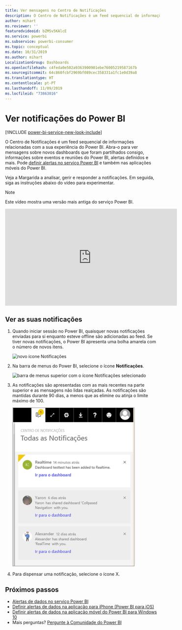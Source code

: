 ```yaml
---
title: Ver mensagens no Centro de Notificações
description: O Centro de Notificações é um feed sequencial de informações relacionadas com a sua experiência do Power BI.
author: mihart
ms.reviewer: ''
featuredvideoid: bZMSv5KAlcE
ms.service: powerbi
ms.subservice: powerbi-consumer
ms.topic: conceptual
ms.date: 10/31/2019
ms.author: mihart
LocalizationGroup: Dashboards
ms.openlocfilehash: c4feda0e502a9363900901ebe76005219587167b
ms.sourcegitcommit: 64c860fcbf2969bf089cec358331a1fc1e0d39a8
ms.translationtype: HT
ms.contentlocale: pt-PT
ms.lasthandoff: 11/09/2019
ms.locfileid: "73863016"
---
```

# <a name="view-power-bi-notifications"></a>Ver notificações do Power BI

[!INCLUDE [power-bi-service-new-look-include](../includes/power-bi-service-new-look-include.md)]

O Centro de Notificações é um feed sequencial de informações relacionadas com a sua experiência do Power BI. Abra-o para ver mensagens sobre novos dashboards que foram partilhados consigo, informações sobre eventos e reuniões do Power BI, alertas definidos e mais. Pode [definir alertas no serviço Power BI](end-user-alerts.md) e também nas aplicações móveis do Power BI.

Veja a Margarida a analisar, gerir e responder a notificações. Em seguida, siga as instruções abaixo do vídeo para experimentar.    

> [!NOTE]
> Este vídeo mostra uma versão mais antiga do serviço Power BI. 

<iframe width="560" height="315" src="https://www.youtube.com/embed/bZMSv5KAlcE" frameborder="0" allowfullscreen></iframe>

## <a name="view-your-notifications"></a>Ver as suas notificações
1. Quando iniciar sessão no Power BI, quaisquer novas notificações enviadas para si enquanto esteve offline são adicionadas ao feed. Se tiver novas notificações, o Power BI apresenta uma bolha amarela com o número de novos itens.
   
   ![novo ícone Notificações](./media/end-user-notification-center/power-bi-new-notification.png)
2. Na barra de menus do Power BI, selecione o ícone **Notificações**.
   
   ![barra de menus superior com o ícone Notificações selecionado](./media/end-user-notification-center/power-bi-notifications-icon.png)
3. As notificações são apresentadas com as mais recentes na parte superior e as mensagens não lidas realçadas. As notificações são mantidas durante 90 dias, a menos que as elimine ou atinja o limite máximo de 100.
   
   ![Centro de Notificações](./media/end-user-notification-center/power-bi-notification-center.png)
4. Para dispensar uma notificação, selecione o ícone X.

## <a name="next-steps"></a>Próximos passos
* [Alertas de dados no serviço Power BI](end-user-alerts.md)
* [Definir alertas de dados na aplicação para iPhone (Power BI para iOS)](mobile/mobile-set-data-alerts-in-the-mobile-apps.md)
* [Definir alertas de dados na aplicação móvel do Power BI para Windows 10](mobile/mobile-set-data-alerts-in-the-mobile-apps.md)
* Mais perguntas? [Pergunte à Comunidade do Power BI](https://community.powerbi.com/)

